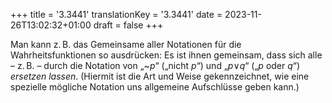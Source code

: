 +++
title = '3.3441'
translationKey = '3.3441'
date = 2023-11-26T13:02:32+01:00
draft = false
+++

Man kann z. B. das Gemeinsame aller Notationen für die Wahrheitsfunktionen so ausdrücken: Es ist ihnen gemeinsam, dass sich alle – z. B. – durch die Notation von „<span class="mathmode"><span class="mathop">~</span><var>p</var></span>“ („nicht <span class="mathmode"><var>p</var></span>“) und „<span class="mathmode"><var>p</var><span class="mathrel"><span class="symbol">∨</span></span><var>q</var></span>“ („<span class="mathmode"><var>p</var></span> oder <span class="mathmode"><var>q</var></span>“) <em class="germph">ersetzen lassen</em>.
(Hiermit ist die Art und Weise gekennzeichnet, wie eine spezielle mögliche Notation uns allgemeine Aufschlüsse geben kann.)
